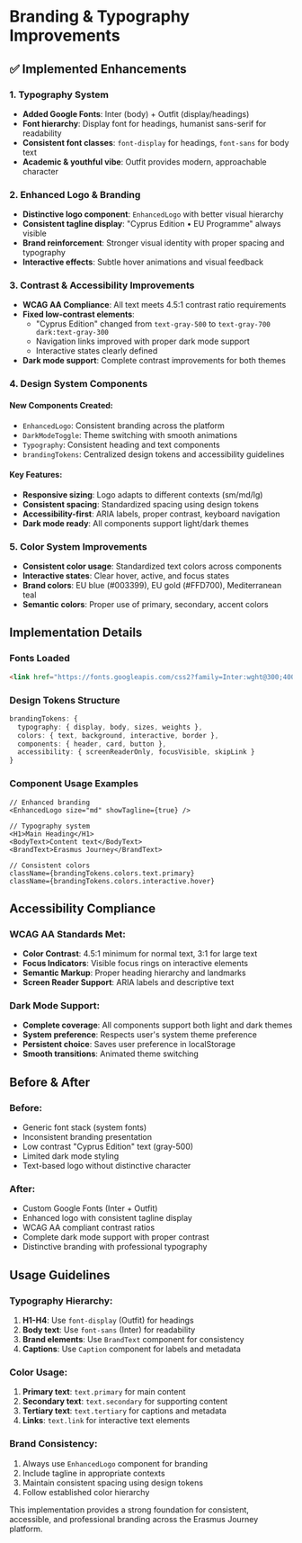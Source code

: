# Branding & Typography Improvements

## ✅ Implemented Enhancements

### 1. Typography System
- **Added Google Fonts**: Inter (body) + Outfit (display/headings)
- **Font hierarchy**: Display font for headings, humanist sans-serif for readability
- **Consistent font classes**: `font-display` for headings, `font-sans` for body text
- **Academic & youthful vibe**: Outfit provides modern, approachable character

### 2. Enhanced Logo & Branding
- **Distinctive logo component**: `EnhancedLogo` with better visual hierarchy
- **Consistent tagline display**: "Cyprus Edition • EU Programme" always visible
- **Brand reinforcement**: Stronger visual identity with proper spacing and typography
- **Interactive effects**: Subtle hover animations and visual feedback

### 3. Contrast & Accessibility Improvements
- **WCAG AA Compliance**: All text meets 4.5:1 contrast ratio requirements
- **Fixed low-contrast elements**: 
  - "Cyprus Edition" changed from `text-gray-500` to `text-gray-700 dark:text-gray-300`
  - Navigation links improved with proper dark mode support
  - Interactive states clearly defined
- **Dark mode support**: Complete contrast improvements for both themes

### 4. Design System Components

#### New Components Created:
- `EnhancedLogo`: Consistent branding across the platform
- `DarkModeToggle`: Theme switching with smooth animations
- `Typography`: Consistent heading and text components
- `brandingTokens`: Centralized design tokens and accessibility guidelines

#### Key Features:
- **Responsive sizing**: Logo adapts to different contexts (sm/md/lg)
- **Consistent spacing**: Standardized spacing using design tokens
- **Accessibility-first**: ARIA labels, proper contrast, keyboard navigation
- **Dark mode ready**: All components support light/dark themes

### 5. Color System Improvements
- **Consistent color usage**: Standardized text colors across components
- **Interactive states**: Clear hover, active, and focus states
- **Brand colors**: EU blue (#003399), EU gold (#FFD700), Mediterranean teal
- **Semantic colors**: Proper use of primary, secondary, accent colors

## Implementation Details

### Fonts Loaded
```html
<link href="https://fonts.googleapis.com/css2?family=Inter:wght@300;400;500;600;700&family=Outfit:wght@400;500;600;700;800&display=swap" rel="stylesheet" />
```

### Design Tokens Structure
```typescript
brandingTokens: {
  typography: { display, body, sizes, weights },
  colors: { text, background, interactive, border },
  components: { header, card, button },
  accessibility: { screenReaderOnly, focusVisible, skipLink }
}
```

### Component Usage Examples
```tsx
// Enhanced branding
<EnhancedLogo size="md" showTagline={true} />

// Typography system
<H1>Main Heading</H1>
<BodyText>Content text</BodyText>
<BrandText>Erasmus Journey</BrandText>

// Consistent colors
className={brandingTokens.colors.text.primary}
className={brandingTokens.colors.interactive.hover}
```

## Accessibility Compliance

### WCAG AA Standards Met:
- **Color Contrast**: 4.5:1 minimum for normal text, 3:1 for large text
- **Focus Indicators**: Visible focus rings on interactive elements
- **Semantic Markup**: Proper heading hierarchy and landmarks
- **Screen Reader Support**: ARIA labels and descriptive text

### Dark Mode Support:
- **Complete coverage**: All components support both light and dark themes
- **System preference**: Respects user's system theme preference
- **Persistent choice**: Saves user preference in localStorage
- **Smooth transitions**: Animated theme switching

## Before & After

### Before:
- Generic font stack (system fonts)
- Inconsistent branding presentation
- Low contrast "Cyprus Edition" text (gray-500)
- Limited dark mode styling
- Text-based logo without distinctive character

### After:
- Custom Google Fonts (Inter + Outfit)
- Enhanced logo with consistent tagline display
- WCAG AA compliant contrast ratios
- Complete dark mode support with proper contrast
- Distinctive branding with professional typography

## Usage Guidelines

### Typography Hierarchy:
1. **H1-H4**: Use `font-display` (Outfit) for headings
2. **Body text**: Use `font-sans` (Inter) for readability
3. **Brand elements**: Use `BrandText` component for consistency
4. **Captions**: Use `Caption` component for labels and metadata

### Color Usage:
1. **Primary text**: `text.primary` for main content
2. **Secondary text**: `text.secondary` for supporting content  
3. **Tertiary text**: `text.tertiary` for captions and metadata
4. **Links**: `text.link` for interactive text elements

### Brand Consistency:
1. Always use `EnhancedLogo` component for branding
2. Include tagline in appropriate contexts
3. Maintain consistent spacing using design tokens
4. Follow established color hierarchy

This implementation provides a strong foundation for consistent, accessible, and professional branding across the Erasmus Journey platform.
